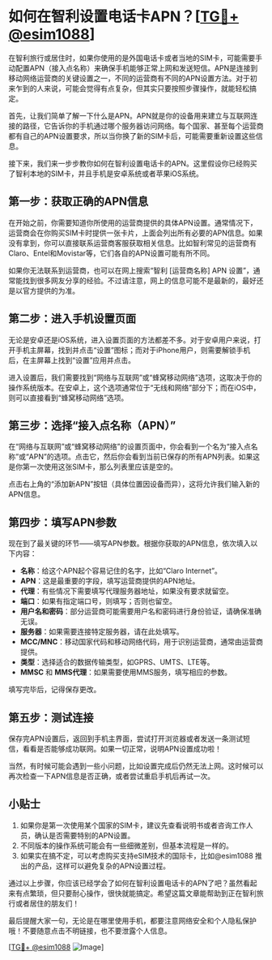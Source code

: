 # 如何在智利设置电话卡APN？[[TG💪+ @esim1088](https://t.me/s/esim1088)]

在智利旅行或居住时，如果你使用的是外国电话卡或者当地的SIM卡，可能需要手动配置APN（接入点名称）来确保手机能够正常上网和发送短信。APN是连接到移动网络运营商的关键设置之一，不同的运营商有不同的APN设置方法。对于初来乍到的人来说，可能会觉得有点复杂，但其实只要按照步骤操作，就能轻松搞定。

首先，让我们简单了解一下什么是APN。APN就是你的设备用来建立与互联网连接的路径，它告诉你的手机通过哪个服务器访问网络。每个国家、甚至每个运营商都有自己的APN设置要求，所以当你换了新的SIM卡后，可能需要重新设置这些信息。

接下来，我们来一步步教你如何在智利设置电话卡的APN。这里假设你已经购买了智利本地的SIM卡，并且手机是安卓系统或者苹果iOS系统。

## 第一步：获取正确的APN信息

在开始之前，你需要知道你所使用的运营商提供的具体APN设置。通常情况下，运营商会在你购买SIM卡时提供一张卡片，上面会列出所有必要的APN信息。如果没有拿到，你可以直接联系运营商客服获取相关信息。比如智利常见的运营商有Claro、Entel和Movistar等，它们各自的APN设置可能有所不同。

如果你无法联系到运营商，也可以在网上搜索“智利 [运营商名称] APN 设置”，通常能找到很多网友分享的经验。不过请注意，网上的信息可能不是最新的，最好还是以官方提供的为准。

## 第二步：进入手机设置页面

无论是安卓还是iOS系统，进入设置页面的方法都差不多。对于安卓用户来说，打开手机主屏幕，找到并点击“设置”图标；而对于iPhone用户，则需要解锁手机后，在主屏幕上找到“设置”应用并点击。

进入设置后，我们需要找到“网络与互联网”或“蜂窝移动网络”选项，这取决于你的操作系统版本。在安卓上，这个选项通常位于“无线和网络”部分下；而在iOS中，则可以直接看到“蜂窝移动网络”选项。

## 第三步：选择“接入点名称（APN）”

在“网络与互联网”或“蜂窝移动网络”的设置页面中，你会看到一个名为“接入点名称”或“APN”的选项。点击它，然后你会看到当前已保存的所有APN列表。如果这是你第一次使用这张SIM卡，那么列表里应该是空的。

点击右上角的“添加新APN”按钮（具体位置因设备而异），这将允许我们输入新的APN信息。

## 第四步：填写APN参数

现在到了最关键的环节——填写APN参数。根据你获取的APN信息，依次填入以下内容：

- **名称**：给这个APN起个容易记住的名字，比如“Claro Internet”。
- **APN**：这是最重要的字段，填写运营商提供的APN地址。
- **代理**：有些情况下需要填写代理服务器地址，如果没有要求就留空。
- **端口**：如果有指定端口号，则填写；否则也留空。
- **用户名和密码**：部分运营商可能需要用户名和密码进行身份验证，请确保准确无误。
- **服务器**：如果需要连接特定服务器，请在此处填写。
- **MCC/MNC**：移动国家代码和移动网络代码，用于识别运营商，通常由运营商提供。
- **类型**：选择适合的数据传输类型，如GPRS、UMTS、LTE等。
- **MMSC** 和 **MMS代理**：如果需要使用MMS服务，填写相应的参数。

填写完毕后，记得保存更改。

## 第五步：测试连接

保存完APN设置后，返回到手机主界面，尝试打开浏览器或者发送一条测试短信，看看是否能够成功联网。如果一切正常，说明APN设置成功啦！

当然，有时候可能会遇到一些小问题，比如设置完成后仍然无法上网。这时候可以再次检查一下APN信息是否正确，或者尝试重启手机后再试一次。

## 小贴士

1. 如果你是第一次使用某个国家的SIM卡，建议先查看说明书或者咨询工作人员，确认是否需要特别的APN设置。
2. 不同版本的操作系统可能会有一些细微差别，但基本流程是一样的。
3. 如果实在搞不定，可以考虑购买支持eSIM技术的国际卡，比如@esim1088 推出的产品，这样可以避免复杂的APN设置过程。

通过以上步骤，你应该已经学会了如何在智利设置电话卡的APN了吧？虽然看起来有点繁琐，但只要耐心操作，很快就能搞定。希望这篇文章能帮助到正在智利旅行或者居住的朋友们！

最后提醒大家一句，无论是在哪里使用手机，都要注意网络安全和个人隐私保护哦！不要随意点击不明链接，也不要泄露个人信息。

[[TG💪+ @esim1088](https://t.me/s/esim1088) ![Image](https://i.postimg.cc/4NQfJmqS/Snipaste-2025-05-13-00-14-12.png)]
